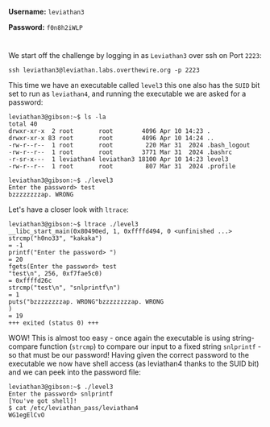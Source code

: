 **Username:** ``leviathan3``

**Password:** ``f0n8h2iWLP``


#


We start off the challenge by logging in as ``Leviathan3`` over ssh on Port ``2223``:

```console
ssh leviathan3@leviathan.labs.overthewire.org -p 2223
```

This time we have an executable called `level3`  this one also has the `SUID` bit set to run as `leviathan4`, and running the executable we are asked for a password:
```console
leviathan3@gibson:~$ ls -la
total 40
drwxr-xr-x  2 root       root        4096 Apr 10 14:23 .
drwxr-xr-x 83 root       root        4096 Apr 10 14:24 ..
-rw-r--r--  1 root       root         220 Mar 31  2024 .bash_logout
-rw-r--r--  1 root       root        3771 Mar 31  2024 .bashrc
-r-sr-x---  1 leviathan4 leviathan3 18100 Apr 10 14:23 level3
-rw-r--r--  1 root       root         807 Mar 31  2024 .profile

leviathan3@gibson:~$ ./level3
Enter the password> test
bzzzzzzzzap. WRONG
```

Let's have a closer look with `ltrace`:
```console
leviathan3@gibson:~$ ltrace ./level3
__libc_start_main(0x80490ed, 1, 0xffffd494, 0 <unfinished ...>
strcmp("h0no33", "kakaka")                                                                                                       = -1
printf("Enter the password> ")                                                                                                   = 20
fgets(Enter the password> test
"test\n", 256, 0xf7fae5c0)                                                                                                 = 0xffffd26c
strcmp("test\n", "snlprintf\n")                                                                                                  = 1
puts("bzzzzzzzzap. WRONG"bzzzzzzzzap. WRONG
)                                                                                                       = 19
+++ exited (status 0) +++
```

WOW! This is almost too easy - once again the executable is using string-compare function (`strcmp`) to compare our input to a fixed string `snlprintf` - so that must be our password!
Having given the correct password to the executable we now have shell access (as leviathan4 thanks to the SUID bit) and we can peek into the password file:
```console
leviathan3@gibson:~$ ./level3
Enter the password> snlprintf
[You've got shell]!
$ cat /etc/leviathan_pass/leviathan4
WG1egElCvO
```
